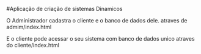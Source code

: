 #Aplicação de criação de sistemas Dinamicos

O Administrador cadastra o cliente e o banco de dados dele. atraves de admim/index.html

E o cliente pode acessar o seu sistema com banco de dados unico atraves do cliente/index.html
